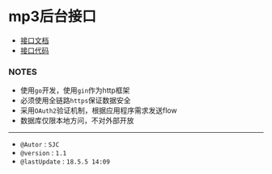 # mp3后台接口


- [接口文档](doc.md)
- [接口代码](src/api/)

### NOTES
- 使用`go`开发，使用`gin`作为http框架
- 必须使用全链路`https`保证数据安全
- 采用`OAuth2`验证机制，根据应用程序需求发送flow
- 数据库仅限本地方问，不对外部开放


---
- `@Autor` : `SJC`
- `@version` : `1.1`
- `@lastUpdate` : `18.5.5 14:09`
